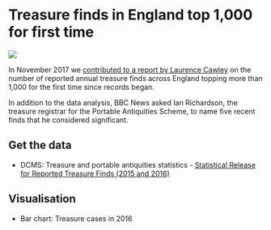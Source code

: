 # Treasure finds in England top 1,000 for first time

![](https://ichef-1.bbci.co.uk/news/624/cpsprodpb/E0B6/production/_98862575_treasurefind_birmingham_f7b1y-nc.png)

In November 2017 we [contributed to a report by Laurence Cawley](http://www.bbc.co.uk/news/uk-england-42079561) on the number of reported annual treasure finds across England topping more than 1,000 for the first time since records began.

In addition to the data analysis, BBC News asked Ian Richardson, the treasure registrar for the Portable Antiquities Scheme, to name five recent finds that he considered significant.

## Get the data

* DCMS: Treasure and portable antiquities statistics - [Statistical Release for Reported Treasure Finds (2015 and 2016)](https://www.gov.uk/government/statistics/statistical-release-for-reported-treasure-finds-2015-and-2016)

## Visualisation

* Bar chart: Treasure cases in 2016
